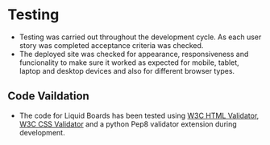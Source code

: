 # Testing
- Testing was carried out throughout the development cycle. As each user story was completed acceptance criteria was checked.
- The deployed site was checked for appearance, responsiveness and funcionality to make sure it worked as expected for mobile, tablet, laptop and desktop devices and also for different browser types.

## Code Vaildation
- The code for Liquid Boards has been tested using [W3C HTML Validator](https://validator.w3.org/), [W3C CSS Validator](https://jigsaw.w3.org/css-validator/) and a python Pep8 validator extension during development.